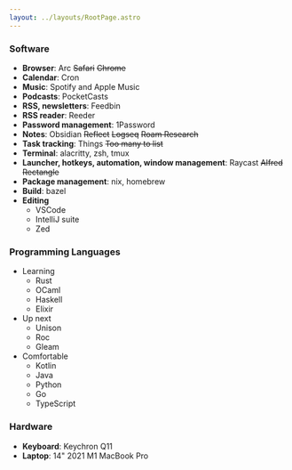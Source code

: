 ```yaml
---
layout: ../layouts/RootPage.astro
---
```


### Software
- **Browser**: Arc ~~Safari~~ ~~Chrome~~
- **Calendar**: Cron
- **Music**: Spotify and Apple Music
- **Podcasts**: PocketCasts
- **RSS, newsletters**: Feedbin
- **RSS reader**: Reeder
- **Password management**: 1Password
- **Notes**: Obsidian ~~Reflect~~ ~~Logseq~~ ~~Roam Research~~
- **Task tracking**: Things ~~Too many to list~~
- **Terminal**: alacritty, zsh, tmux
- **Launcher, hotkeys, automation, window management**: Raycast ~~Alfred~~ ~~Rectangle~~
- **Package management**: nix, homebrew
- **Build**: bazel
- **Editing**
  - VSCode
  - IntelliJ suite
  - Zed

### Programming Languages
- Learning
  - Rust
  - OCaml
  - Haskell
  - Elixir
- Up next
  - Unison
  - Roc
  - Gleam
- Comfortable
  - Kotlin
  - Java
  - Python
  - Go
  - TypeScript

### Hardware
- **Keyboard**: Keychron Q11
- **Laptop**: 14" 2021 M1 MacBook Pro

